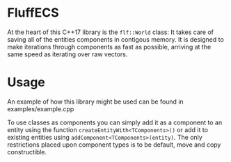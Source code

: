 # FluffECS

At the heart of this C++17 library is the `flf::World` class: It takes care of saving all of the entities components in contigous memory. It is designed to make iterations through components as fast as possible, arriving at the same speed as iterating over raw vectors.

# Usage
An example of how this library might be used can be found in examples/example.cpp

To use classes as components you can simply add it as a component to an entity using the function `createEntityWith<TComponents>()` or add it to existing entities using `addComponent<TComponents>(entity)`. The only restrictions placed upon component types is to be default, move and copy constructible.
